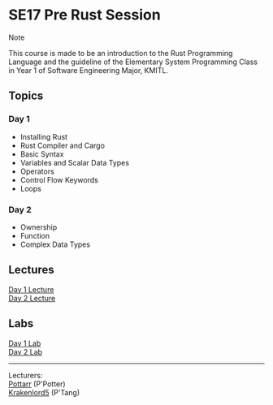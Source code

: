 # SE17 Pre Rust Session

> [!Note]
> This course is made to be an introduction to the Rust Programming
> Language and the guideline of the Elementary System Programming
> Class in Year 1 of Software Engineering Major, KMITL.  

## Topics

### Day 1
- Installing Rust
- Rust Compiler and Cargo
- Basic Syntax
- Variables and Scalar Data Types
- Operators
- Control Flow Keywords
- Loops

### Day 2
- Ownership
- Function
- Complex Data Types

## Lectures
[Day 1 Lecture](Lectures/Day1/Day1.md)  
[Day 2 Lecture](Lectures/Day2/Day2.md)  

## Labs
[Day 1 Lab]()  
[Day 2 Lab]()  


---
Lecturers:  
[Pottarr](https://github.com/Pottarr) (P'Potter)  
[Krakenlord5](https://github.com/Krakenlord5) (P'Tang)
